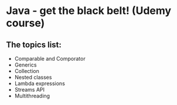 <h1>Java - get the black belt! (Udemy course)</h1>
<h2>The topics list:</h2>
<ul>
  <li>Comparable and Comporator</li>
  <li>Generics</li>
  <li>Collection</li>
  <li>Nested classes</li>
  <li>Lambda expressions</li>
  <li>Streams API</li>
  <li>Multithreading</li>
</ul>
